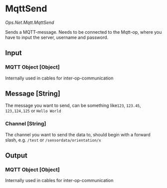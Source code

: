 # MqttSend

*Ops.Net.Mqtt.MqttSend*  

Sends a MQTT-message. Needs to be connected to the Mqtt-op, where you have to input the server, username and password.

## Input

### MQTT Object [Object]

Internally used in cables for inter-op-communication

## Message [String]

The message you want to send, can be something like`123`, `123.45`, `123,124,125` or `Hello World`

### Channel [String]

The channel you want to send the data to, should begin with a forward slash, e.g. `/test` or `/sensordata/orientation/x`

## Output

### MQTT Object [Object]

Internally used in cables for inter-op-communication